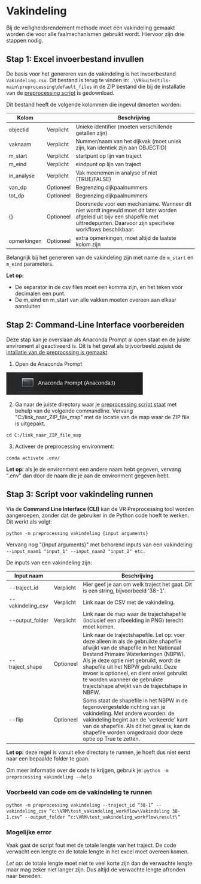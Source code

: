 # Vakindeling

Bij de veiligheidsrendement methode moet één vakindeling gemaakt worden die voor alle faalmechanismen gebruikt wordt. Hiervoor zijn drie stappen nodig. 

## Stap 1: Excel invoerbestand invullen

De basis voor het genereren van de vakindeling is het invoerbestand `Vakindeling.csv`. Dit bestand is terug te vinden in: ```.\VRSuiteUtils-main\preprocessing\default_files``` in de ZIP bestand die bij de installatie van de [preprocessing script](..\Installaties\VRUtils.md) is gedownload.

Dit bestand heeft de volgende kolommen die ingevul dmoeten worden:

| Kolom       	|           	| Beschrijving                                                                                                                                                                                 	      |
|-------------	|-----------	|-----------------------------------------------------------------------------------------------------------------------------------------------------------------------------------------------------|
| objectid    	| Verplicht 	| Unieke identifier (moeten verschillende getallen zijn)                                                                                                                                       	      |
| vaknaam     	| Verplicht 	| Nummer/naam van het dijkvak (moet uniek zijn, kan identiek zijn aan OBJECTID)                                                                                                                     	 |
| m_start     	| Verplicht 	| startpunt op lijn van traject                                                                                                                                                         	             |
| m_eind      	| Verplicht 	| eindpunt op lijn van traject                                                                                                                                                          	             |
| in_analyse  	| Verplicht 	| Vak meenemen in analyse of niet (TRUE/FALSE)                                                                                                                                                 	      |
| van_dp      	| Optioneel 	| Begrenzing dijkpaalnummers                                                                                                                                                                   	      |
| tot_dp      	| Optioneel 	| Begrenzing dijkpaalnummers                                                                                                                                                                   	      |
| {}          	| Optioneel 	| Doorsnede voor een mechanisme. Wanneer dit niet wordt ingevuld moet dit later worden afgeleid uit bijv een shapefile met uittredepunten. Daarvoor zijn specifieke workflows beschikbaar. 	          |
| opmerkingen 	| Optioneel 	| extra opmerkingen, moet altijd de laatste kolom zijn                                                                                                                                         	      |

Belangrijk bij het genereren van de vakindeling zijn met name de `m_start` en `m_eind` parameters. 

**Let op:** 
- De separator in de csv files moet een komma zijn, en het teken voor decimalen een punt.
- De m_eind en m_start van alle vakken moeten overeen aan elkaar aansluiten

## Stap 2: Command-Line Interface voorbereiden 

Deze stap kan je overslaan als Anaconda Prompt al open staat en de juiste enviroment al geactiveerd is. Dit is het geval als bijvoorbeeld zojuist de [intallatie van de preprocssing is gemaakt](..\Installaties\VRUtiles.md).


1. Open de Anaconda Prompt

![Opening_Anaconda_promt.PNG](Opening_Anaconda_promt.PNG)

2. Ga naar de juiste directory waar je [preprocessing script staat](..\Installaties\VRUtils.md) met behulp van de volgende commandline. Vervang "C:/link_naar_ZIP_file_map" met de locatie van de map waar de ZIP file is uitgepakt.
```
cd C:/link_naar_ZIP_file_map
```


3. Activeer de preprocessing environment: 
```
conda activate .env/
```
**Let op:** als je de environment een andere naam hebt gegeven, vervang ".env" dan door de naam die je aan de environment gegeven hebt.

## Stap 3: Script voor vakindeling runnen

Via de **Command Line Interface (CLI)** kan de VR Preprocessing tool worden aangeroepen, zonder dat de gebruiker in de Python code hoeft te werken. Dit werkt als volgt:


```
python -m preprocessing vakindeling {input arguments}
```


Vervang nog "{input arguments}" met behorend inputs van een vakindeling: ```--input_naam1 "input_1" --input_naam2 "input_2" etc.```


De inputs van een vakindeling zijn: 

| Input naam       	      | 	           | Beschrijving                                                                                                                                                                                 	                                                                                                                                                                                                                                                                                                                                               |
|-------------------------|-------------|----------------------------------------------------------------------------------------------------------------------------------------------------------------------------------------------------------------------------------------------------------------------------------------------------------------------------------------------------------------------------------------------------------------------------------------------------------------------------------------------------------------------------------------------|
| --traject_id    	       | Verplicht 	 | Hier geef je aan om welk traject het gaat. Dit is een string, bijvoorbeeld ‘38-1’.                                                                           	                                                                                                                                                                                                                                                                                                                                                                               |
| --vakindeling_csv     	 | Verplicht 	 | Link naar de CSV met de vakindeling.                                                                                                               	                                                                                                                                                                                                                                                                                                                                                                                         |
| --output_folder     	   | Verplicht 	 | Link naar de map waar de trajectshapefile (inclusief een afbeelding in PNG) terecht moet komen.                                                                                                                                                       	                                                                                                                                                                                                                                                                                      |
| --traject_shape    | Optioneel 	 | Link naar de trajectshapefile. Let op: voer deze alleen in als de gebruikte shapefile afwijkt van de shapefile in het Nationaal Bestand Primaire Waterkeringen (NBPW). Als je deze optie niet gebruikt, wordt de shapefile uit het NBPW gebruikt. Deze invoer is optioneel, en dient enkel gebruikt te worden wanneer de gebruikte trajectshape afwijkt van de trajectshape in NBPW.                                                                                                                                                       	 |
| --flip  	           | Optioneel 	 | Soms staat de shapefile in het NBPW in de tegenovergestelde richting van je vakindeling. Met andere woorden: de vakindeling begint aan de 'verkeerde' kant van de shapefile. Als dit het geval is, kan de shapefile worden omgedraaid door deze optie op True te zetten.                                                                                                                                              	                                                                                                                      |




**Let op:** deze regel is vanuit elke directory te runnen, je hoeft dus niet eerst naar een bepaalde folder te gaan.

Om meer informatie over de code te krijgen, gebruik je: 
``` python -m preprocessing vakindeling --help ```

### Voorbeeld van code om de vakindeling te runnen 

```
python -m preprocessing vakindeling --traject_id “38-1” --vakindeling_csv “c:\VRM\test_vakindeling_workflow\Vakindeling 38-1.csv” --output_folder “c:\VRM\test_vakindeling_workflow\result\”
```

### Mogelijke error

Vaak gaat de script fout met de totale lengte van het traject. De code verwacht een lengte en de totale lengte in het excel moet overeen komen. 

*Let op*: de totale lengte moet niet te veel korte zijn dan de verwachte lengte maar mag zeker niet langer zijn. Dus altijd de verwachte lengte afronden naar beneden. 
